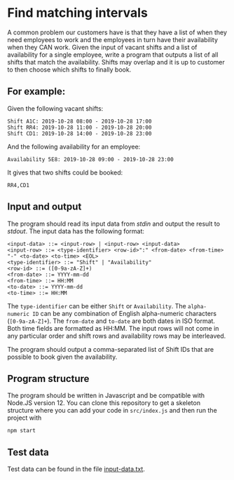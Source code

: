 # Find matching intervals
A common problem our customers have is that they have a list of when they need employees to work and the employees in turn
have their availability when they CAN work. Given the input of vacant shifts and a list of availability for a single employee,
write a program that outputs a list of all shifts that match the availability. Shifts may overlap and it is up to customer to
then choose which shifts to finally book.

## For example:

Given the following vacant shifts:
```
Shift A1C: 2019-10-28 08:00 - 2019-10-28 17:00
Shift RR4: 2019-10-28 11:00 - 2019-10-28 20:00
Shift CD1: 2019-10-28 14:00 - 2019-10-28 23:00
```

And the following availability for an employee:
```
Availability 5E8: 2019-10-28 09:00 - 2019-10-28 23:00
```

It gives that two shifts could be booked:
```
RR4,CD1
```

## Input and output

The program should read its input data from *stdin* and output the result to *stdout*.
The input data has the following format:
```
<input-data> ::= <input-row> | <input-row> <input-data>
<input-row> ::= <type-identifier> <row-id>":" <from-date> <from-time> "-" <to-date> <to-time> <EOL>
<type-identifier> ::= "Shift" | "Availability"
<row-id> ::= ([0-9a-zA-Z]+)
<from-date> ::= YYYY-mm-dd
<from-time> ::= HH:MM
<to-date> ::= YYYY-mm-dd
<to-time> ::= HH:MM
```
The `type-identifier` can be either `Shift` or `Availability`. The `alpha-numeric ID` can be any combination of
English alpha-numeric characters (`[0-9a-zA-Z]+`). The `from-date` and `to-date` are both dates in ISO format. Both
time fields are formatted as HH:MM. The input rows will not come in any particular order and shift rows and
availability rows may be interleaved.

The program should output a comma-separated list of Shift IDs that are possible to book given the availability.

## Program structure

The program should be written in Javascript and be compatible with Node.JS version 12. You can clone this repository to get a
skeleton structure where you can add your code in `src/index.js` and then run the project with
```
npm start
```

## Test data
Test data can be found in the file [input-data.txt](https://github.com/TimeZynk/match-intervals/blob/master/input-data.txt).
